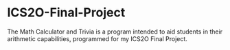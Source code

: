 # ICS2O-Final-Project
The Math Calculator and Trivia is a program intended to aid students in their arithmetic capabilities, programmed for my ICS2O Final Project. 
